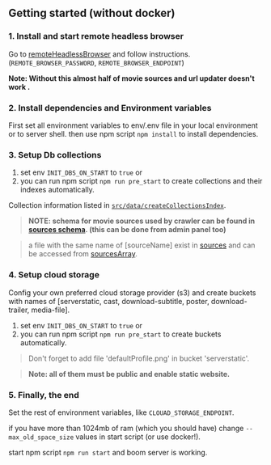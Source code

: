 ## Getting started (without docker)

### 1. Install and start remote headless browser

Go to [remoteHeadlessBrowser](https://github.com/ashkan-esz/downloader_remotebrowser/) and follow instructions. (`REMOTE_BROWSER_PASSWORD`, `REMOTE_BROWSER_ENDPOINT`)

**Note: Without this almost half of movie sources and url updater doesn't work .**


### 2. Install dependencies and Environment variables
First set all environment variables to env/.env file in your local environment or to server shell. then use npm script `npm install` to install dependencies.

### 3. Setup Db collections

1. set env `INIT_DBS_ON_START` to `true` or
2. you can run npm script `npm run pre_start` to create collections and their indexes automatically.

Collection information listed in [`src/data/createCollectionsIndex`](../src/data/createCollectionsIndex.js).

> **NOTE: schema for movie sources used by crawler can be found in [sources schema](./SOURCES.README.md).
(this can be done from admin panel too)**

> a file with the same name of [sourceName] exist in [sources](../src/crawlers/sources)
> and can be accessed from [sourcesArray](../src/crawlers/sourcesArray.js).

### 4. Setup cloud storage

Config your own preferred cloud storage provider (s3) and create buckets with names of [serverstatic, cast, download-subtitle, poster, download-trailer, media-file].

1. set env `INIT_DBS_ON_START` to `true` or
2. you can run npm script `npm run pre_start` to create buckets automatically.

> Don't forget to add file 'defaultProfile.png' in bucket 'serverstatic'.

> **Note: all of them must be public and enable static website.**

### 5. Finally, the end

Set the rest of environment variables, like `CLOUAD_STORAGE_ENDPOINT`.

if you have more than 1024mb of ram (which you should have) change `--max_old_space_size` values in start script (or use docker!).

start npm script `npm run start` and boom server is working.
